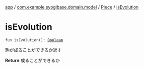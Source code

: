 [app](../../index.md) / [com.example.syogibase.domain.model](../index.md) / [Piece](index.md) / [isEvolution](./is-evolution.md)

# isEvolution

`fun isEvolution(): `[`Boolean`](https://kotlinlang.org/api/latest/jvm/stdlib/kotlin/-boolean/index.html)

駒が成ることができるか返す

**Return**
成ることができるか

